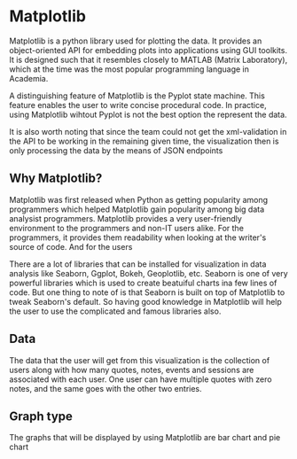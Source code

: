 # Matplotlib
Matplotlib is a python library used for plotting the data. It provides an object-oriented API for embedding plots into applications using GUI toolkits. It is designed such that it resembles closely to MATLAB (Matrix Laboratory), which at the time was the most popular programming language in Academia. 

A distinguishing feature of Matplotlib is the Pyplot state machine. This feature enables the user to write concise procedural code. In practice, using Matplotlib wihtout Pyplot is not the best option the represent the data. 

It is also worth noting that since the team could not get the xml-validation in the API to be working in the remaining given time, the visualization then is only processing the data by the means of JSON endpoints

## Why Matplotlib?
Matplotlib was first released when Python as getting popularity among programmers which helped Matplotlib gain popularity among big data analysist programmers. Matplotlib provides a very user-friendly environment to the programmers and non-IT users alike. For the programmers, it provides them readability when looking at the writer's source of code. And for the users 

There are a lot of libraries that can be installed for visualization in data analysis like Seaborn, Ggplot, Bokeh, Geoplotlib, etc. Seaborn is one of very powerful libraries which is used to create beatuiful charts ina few lines of code. But one thing to note of is that Seaborn is built on top of Matplotlib to tweak Seaborn's default. So having good knowledge in Matplotlib will help the user to use the complicated and famous libraries also.  

## Data
The data that the user will get from this visualization is the collection of users along with how many quotes, notes, events and sessions are associated with each user. One user can have multiple quotes with zero notes, and the same goes with the other two entries. 

## Graph type
The graphs that will be displayed by using Matplotlib are bar chart and pie chart